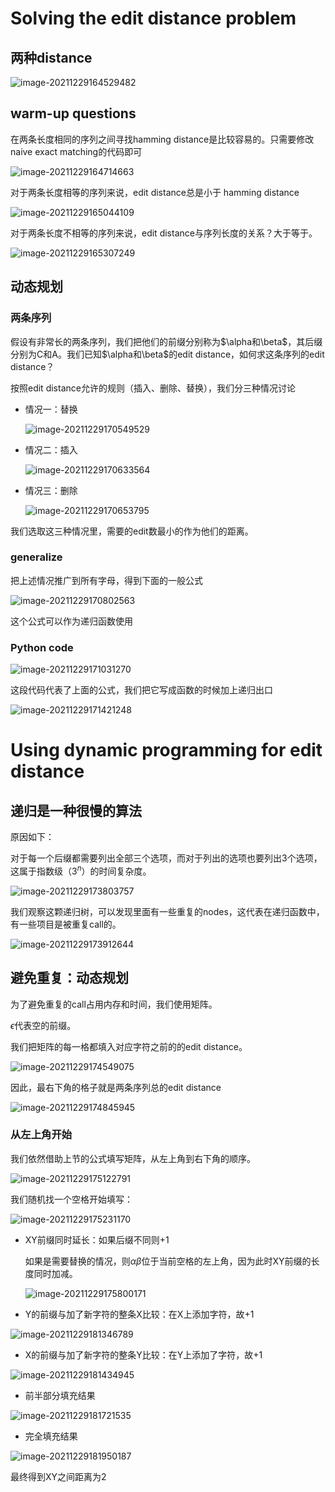 # Solving the edit distance problem

## 两种distance

![image-20211229164529482](https://gitee.com/joy_thestraydog/typora/raw/master/img/image-20211229164529482.png)

## warm-up questions

在两条长度相同的序列之间寻找hamming distance是比较容易的。只需要修改naive exact matching的代码即可

![image-20211229164714663](https://gitee.com/joy_thestraydog/typora/raw/master/img/image-20211229164714663.png)

对于两条长度相等的序列来说，edit distance总是小于 hamming distance

![image-20211229165044109](https://gitee.com/joy_thestraydog/typora/raw/master/img/image-20211229165044109.png)

对于两条长度不相等的序列来说，edit distance与序列长度的关系？大于等于。

![image-20211229165307249](https://gitee.com/joy_thestraydog/typora/raw/master/img/image-20211229165307249.png)

## 动态规划

### 两条序列

假设有非常长的两条序列，我们把他们的前缀分别称为$\alpha和\beta$，其后缀分别为C和A。我们已知$\alpha和\beta$的edit distance，如何求这条序列的edit distance？

按照edit distance允许的规则（插入、删除、替换），我们分三种情况讨论

- 情况一：替换

  ![image-20211229170549529](https://gitee.com/joy_thestraydog/typora/raw/master/img/image-20211229170549529.png)

- 情况二：插入

  ![image-20211229170633564](https://gitee.com/joy_thestraydog/typora/raw/master/img/image-20211229170633564.png)

- 情况三：删除

  ![image-20211229170653795](https://gitee.com/joy_thestraydog/typora/raw/master/img/image-20211229170653795.png)

我们选取这三种情况里，需要的edit数最小的作为他们的距离。

### generalize

把上述情况推广到所有字母，得到下面的一般公式

![image-20211229170802563](https://gitee.com/joy_thestraydog/typora/raw/master/img/image-20211229170802563.png)

这个公式可以作为递归函数使用

### Python code

![image-20211229171031270](https://gitee.com/joy_thestraydog/typora/raw/master/img/image-20211229171031270.png)

这段代码代表了上面的公式，我们把它写成函数的时候加上递归出口

![image-20211229171421248](https://gitee.com/joy_thestraydog/typora/raw/master/img/image-20211229171421248.png)

# Using dynamic programming for edit distance

## 递归是一种很慢的算法

原因如下：

对于每一个后缀都需要列出全部三个选项，而对于列出的选项也要列出3个选项，这属于指数级（$3^n$）的时间复杂度。

![image-20211229173803757](https://gitee.com/joy_thestraydog/typora/raw/master/img/image-20211229173803757.png)

我们观察这颗递归树，可以发现里面有一些重复的nodes，这代表在递归函数中，有一些项目是被重复call的。

![image-20211229173912644](https://gitee.com/joy_thestraydog/typora/raw/master/img/image-20211229173912644.png)

## 避免重复：动态规划

为了避免重复的call占用内存和时间，我们使用矩阵。

$\epsilon$代表空的前缀。

我们把矩阵的每一格都填入对应字符之前的的edit distance。

![image-20211229174549075](https://gitee.com/joy_thestraydog/typora/raw/master/img/image-20211229174549075.png)

因此，最右下角的格子就是两条序列总的edit distance

![image-20211229174845945](https://gitee.com/joy_thestraydog/typora/raw/master/img/image-20211229174845945.png)

### 从左上角开始

我们依然借助上节的公式填写矩阵，从左上角到右下角的顺序。

![image-20211229175122791](https://gitee.com/joy_thestraydog/typora/raw/master/img/image-20211229175122791.png)

我们随机找一个空格开始填写：

![image-20211229175231170](https://gitee.com/joy_thestraydog/typora/raw/master/img/image-20211229175231170.png)

- XY前缀同时延长：如果后缀不同则+1

  如果是需要替换的情况，则$\alpha \beta$位于当前空格的左上角，因为此时XY前缀的长度同时加减。

  ![image-20211229175800171](https://gitee.com/joy_thestraydog/typora/raw/master/img/image-20211229175800171.png)

- Y的前缀与加了新字符的整条X比较：在X上添加字符，故+1

![image-20211229181346789](https://gitee.com/joy_thestraydog/typora/raw/master/img/image-20211229181346789.png)

- X的前缀与加了新字符的整条Y比较：在Y上添加了字符，故+1

![image-20211229181434945](https://gitee.com/joy_thestraydog/typora/raw/master/img/image-20211229181434945.png)

- 前半部分填充结果

![image-20211229181721535](https://gitee.com/joy_thestraydog/typora/raw/master/img/image-20211229181721535.png)

- 完全填充结果

![image-20211229181950187](https://gitee.com/joy_thestraydog/typora/raw/master/img/image-20211229181950187.png)

最终得到XY之间距离为2